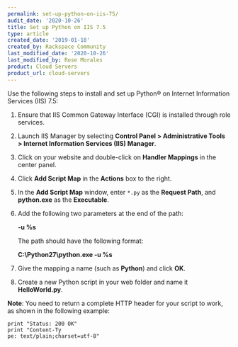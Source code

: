 ```yaml
---
permalink: set-up-python-on-iis-75/
audit_date: '2020-10-26'
title: Set up Python on IIS 7.5
type: article
created_date: '2019-01-18'
created_by: Rackspace Community
last_modified_date: '2020-10-26'
last_modified_by: Rose Morales
product: Cloud Servers
product_url: cloud-servers
---
```


Use the following steps to install and set up Python&reg; on Internet Information Services (IIS) 7.5:

1. Ensure that IIS Common Gateway Interface (CGI) is installed through role services.
2. Launch IIS Manager by selecting **Control Panel > Administrative Tools > Internet Information Services (IIS) Manager**.
3. Click on your website and double-click on **Handler Mappings** in the center panel.
4. Click **Add Script Map** in the **Actions** box to the right.
5. In the **Add Script Map** window, enter `*.py` as the **Request Path**, and **python.exe** as the **Executable**.
6. Add the following two parameters at the end of the path:

   **-u %s**

   The path should have the following format:

   **C:\Python27\python.exe -u %s**

7. Give the mapping a name (such as **Python**) and click **OK**.
8. Create a new Python script in your web folder and name it **HelloWorld.py**.

**Note**: You need to return a complete HTTP header for your script to work, as shown in the following example:

    print "Status: 200 OK"
    print "Content-Ty
    pe: text/plain;charset=utf-8"
